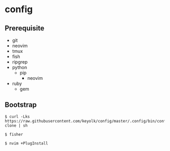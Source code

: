 # config

## Prerequisite
- git
- neovim
- tmux
- fish
- ripgrep
- python
  - pip
    - neovim
- ruby
  - gem

## Bootstrap

```
$ curl -Lks https://raw.githubusercontent.com/keyolk/config/master/.config/bin/config-clone | sh
```

```
$ fisher
```

```
$ nvim +PlugInstall
```
